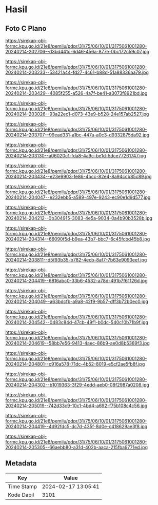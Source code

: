 # Hasil

## Foto C Plano

https://sirekap-obj-formc.kpu.go.id/21e8/pemilu/pdpr/31/75/06/10/01/3175061001280-20240214-202706--d3bd441c-6d46-456a-877e-0bc172c59c07.jpg

https://sirekap-obj-formc.kpu.go.id/21e8/pemilu/pdpr/31/75/06/10/01/3175061001280-20240214-203233--53421a44-fd27-4c61-b88d-51a88336aa79.jpg

https://sirekap-obj-formc.kpu.go.id/21e8/pemilu/pdpr/31/75/06/10/01/3175061001280-20240214-203429--4085f255-a526-4a7f-be41-a3073f8921bd.jpg

https://sirekap-obj-formc.kpu.go.id/21e8/pemilu/pdpr/31/75/06/10/01/3175061001280-20240214-203026--93a22ec1-d073-43e9-b528-24e157ab2527.jpg

https://sirekap-obj-formc.kpu.go.id/21e8/pemilu/pdpr/31/75/06/10/01/3175061001280-20240214-203707--99ead331-a1bc-447a-a0c3-d9332875da92.jpg

https://sirekap-obj-formc.kpu.go.id/21e8/pemilu/pdpr/31/75/06/10/01/3175061001280-20240214-203130--a06020c1-fda8-4a9c-be1d-5dce77261747.jpg

https://sirekap-obj-formc.kpu.go.id/21e8/pemilu/pdpr/31/75/06/10/01/3175061001280-20240214-203434--e23e9903-fe86-4bcc-82e4-8a94ccb85c89.jpg

https://sirekap-obj-formc.kpu.go.id/21e8/pemilu/pdpr/31/75/06/10/01/3175061001280-20240214-204047--e232ebb5-a589-497e-9243-ec90e1d9d577.jpg

https://sirekap-obj-formc.kpu.go.id/21e8/pemilu/pdpr/31/75/06/10/01/3175061001280-20240214-204212--0b304915-3083-4e5a-9034-0a4b90b3528b.jpg

https://sirekap-obj-formc.kpu.go.id/21e8/pemilu/pdpr/31/75/06/10/01/3175061001280-20240214-204314--66090f5d-b9ea-43b7-bbc7-6c45fcbd45b8.jpg

https://sirekap-obj-formc.kpu.go.id/21e8/pemilu/pdpr/31/75/06/10/01/3175061001280-20240214-203811--d5f93b35-b782-4ecb-8af7-7b63e9093eef.jpg

https://sirekap-obj-formc.kpu.go.id/21e8/pemilu/pdpr/31/75/06/10/01/3175061001280-20240214-204419--6816abc0-33b6-4532-a78d-491b7f61126d.jpg

https://sirekap-obj-formc.kpu.go.id/21e8/pemilu/pdpr/31/75/06/10/01/3175061001280-20240214-204049--a63bdcfb-a9a8-42f9-9b57-dff3b72b0ec0.jpg

https://sirekap-obj-formc.kpu.go.id/21e8/pemilu/pdpr/31/75/06/10/01/3175061001280-20240214-204542--0483c84d-47cb-49f1-b0dc-540c10b71b9f.jpg

https://sirekap-obj-formc.kpu.go.id/21e8/pemilu/pdpr/31/75/06/10/01/3175061001280-20240214-204619--58bb7e56-9413-4aec-86b9-ae0d8b5389f3.jpg

https://sirekap-obj-formc.kpu.go.id/21e8/pemilu/pdpr/31/75/06/10/01/3175061001280-20240214-204801--c916a578-71dc-4b52-8019-e5cf2ae5fb8f.jpg

https://sirekap-obj-formc.kpu.go.id/21e8/pemilu/pdpr/31/75/06/10/01/3175061001280-20240214-204302--b1019363-3f29-4edd-aeb0-08f2987a0208.jpg

https://sirekap-obj-formc.kpu.go.id/21e8/pemilu/pdpr/31/75/06/10/01/3175061001280-20240214-205019--742d33c9-10c1-4bd4-a692-f75b108c4c56.jpg

https://sirekap-obj-formc.kpu.go.id/21e8/pemilu/pdpr/31/75/06/10/01/3175061001280-20240214-204419--4d92fdc5-dc7d-435f-8d0e-c418629ae3f8.jpg

https://sirekap-obj-formc.kpu.go.id/21e8/pemilu/pdpr/31/75/06/10/01/3175061001280-20240214-205305--66aebb80-a31d-402b-aaca-215fba9771ed.jpg


## Metadata

| Key        | Value               |
| ---------- | ------------------- |
| Time Stamp | 2024-02-17 13:05:41 |
| Kode Dapil | 3101                |



